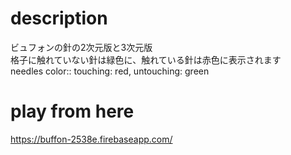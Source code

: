 # description
ビュフォンの針の2次元版と3次元版  
格子に触れていない針は緑色に、触れている針は赤色に表示されます  
needles color:: touching: red, untouching: green
# play from here
https://buffon-2538e.firebaseapp.com/
